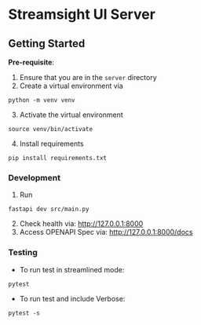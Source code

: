 # Streamsight UI Server

## Getting Started

**Pre-requisite**:
1. Ensure that you are in the `server` directory
2. Create a virtual environment via
```
python -m venv venv
```
3. Activate the virtual environment
```
source venv/bin/activate
```
4. Install requirements
```
pip install requirements.txt
```

### Development
1. Run
```
fastapi dev src/main.py
```
2. Check health via: http://127.0.0.1:8000
3. Access OPENAPI Spec via: http://127.0.0.1:8000/docs

### Testing
* To run test in streamlined mode:
```
pytest
```

* To run test and include Verbose:
```
pytest -s
```
